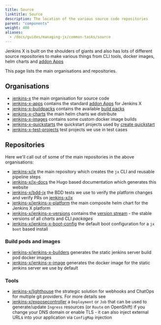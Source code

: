 ```yaml
---
title: Source
linktitle: Source
description: The location of the various source code repositories
parent: "components"
weight: 400
aliases:
  - /docs/guides/managing-jx/common-tasks/source
---
```


Jenkins X is built on the shoulders of giants and also has lots of different source repositories to make various things from CLI tools, docker images, helm charts and [addon Apps](/docs/guides/contributing/addons/)

This page lists the main organisations and repositories.

## Organisations

* [jenkins-x](https://github.com/jenkins-x) the main organisation for source code
* [jenkins-x-apps](https://github.com/jenkins-x-apps) contains the standard  [addon Apps](/docs/guides/contributing/addons/) for Jenkins X
* [jenkins-x-buildpacks](https://github.com/jenkins-x-buildpacks) contains the available [build packs](/docs/reference/components/build-packs//)
* [jenkins-x-charts](https://github.com/jenkins-x-charts) the main helm charts we distribute
* [jenkins-x-images](https://github.com/jenkins-x-images) contains some custom docker image builds
* [jenkins-x-quickstarts](https://github.com/jenkins-x-quickstarts) the quickstart projects used by [create quickstart](/docs/getting-started/first-project/create-quickstart/)
* [jenkins-x-test-projects](https://github.com/jenkins-x-test-projects) test projects we use in test cases 

## Repositories

Here we'll call out of some of the main repositories in the above organisations:

* [jenkins-x/jx](https://github.com/jenkins-x/jx) the main repository which creates the `jx` CLI and reusable pipeline steps
* [jenkins-x/jx-docs](https://github.com/jenkins-x/jx-docs) the Hugo based documentation which generates this website
* [jenkins-x/bdd-jx](https://github.com/jenkins-x/bdd-jx) the BDD tests we use to verify the platform changes and verify PRs on [jenkins-x/jx](https://github.com/jenkins-x/jx)
* [jenkins-x/jenkins-x-platform](https://github.com/jenkins-x/jenkins-x-platform) the main composite helm chart for the Jenkins X platform
* [jenkins-x/jenkins-x-versions](https://github.com/jenkins-x/jenkins-x-versions) contains the [version stream](/about/concepts/version-stream/) - the stable versions of all _charts_ and CLI _packages_
* [jenkins-x/jenkins-x-boot-config](https://github.com/jenkins-x/jenkins-x-boot-config) the default boot configuration for a `jx boot` based install
 
### Build pods and images

* [jenkins-x/jenkins-x-builders](https://github.com/jenkins-x/jenkins-x-builders) generates the static jenkins server build pod docker images        
* [jenkins-x/jenkins-x-image](https://github.com/jenkins-x/jenkins-x-image) generates the docker image for the static jenkins server we use by default

### Tools

* [jenkins-x/lighthouse](https://github.com/jenkins-x/lighthouse) the strategic solution for webhooks and ChatOps for multiple git providers. For more details see  
* [jenkins-x/exposecontroller](https://github.com/jenkins-x/exposecontroller) a `Deployment` or `Job` that can be used to generate/update `Ingress` resources (or `Route` on OpenShift) if you change your DNS domain or enable TLS - it can also inject external URLs into your application via `ConfigMap` injection 
